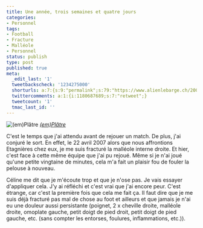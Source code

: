 ```yaml
---
title: Une année, trois semaines et quatre jours
categories:
- Personnel
tags:
- Football
- Fracture
- Malléole
- Personnel
status: publish
type: post
published: true
meta:
  _edit_last: '1'
  tweetbackscheck: '1234275000'
  shorturls: a:7:{s:9:"permalink";s:79:"https://www.alienlebarge.ch/2008/05/18/une-annee-trois-semaines-et-quatre-jours/";s:7:"tinyurl";s:25:"https://tinyurl.com/co5euv";s:4:"isgd";s:17:"https://is.gd/iwMC";s:5:"bitly";s:18:"https://bit.ly/jyzA";s:5:"snipr";s:22:"https://snipr.com/bd7fj";s:5:"snurl";s:22:"https://snurl.com/bd7fj";s:7:"snipurl";s:24:"https://snipurl.com/bd7fj";}
  twittercomments: a:1:{i:1180687689;s:7:"retweet";}
  tweetcount: '1'
  tmac_last_id: ''
---
```

<img src="https://farm1.static.flickr.com/191/519615576_b06608e680.jpg" alt="(em)Plâtre" />
<em><a title="photo sharing" href="https://www.flickr.com/photos/alienlebarge/519615576/">(em)Plâtre</a></em>

C'est le temps que j'ai attendu avant de rejouer un match. De plus, j'ai conjuré le sort. En effet, le 22 avril 2007 alors que nous affrontions Etagnières chez eux, je me suis fracturé la malléole interne droite. Et hier, c'est face à cette même équipe que j'ai pu rejoué. Même si je n'ai joué qu'une petite vingtaine de minutes, cela m'a fait un plaisir fou de fouler la pelouse à nouveau.

Céline me dit que je m'écoute trop et que je n'ose pas. Je vais essayer d'appliquer cela. J'y ai réfléchi et c'est vrai que j'ai encore peur. C'est étrange, car c'est la première fois que cela me fait ça. Il faut dire que je me suis déjà fracturé pas mal de chose au foot et ailleurs et que jamais je n'ai eu une douleur aussi persistante (poignet, 2 x cheville droite, malléole droite, omoplate gauche, petit doigt de pied droit, petit doigt de pied gauche, etc. (sans compter les entorses, foulures, inflammations, etc.)).

